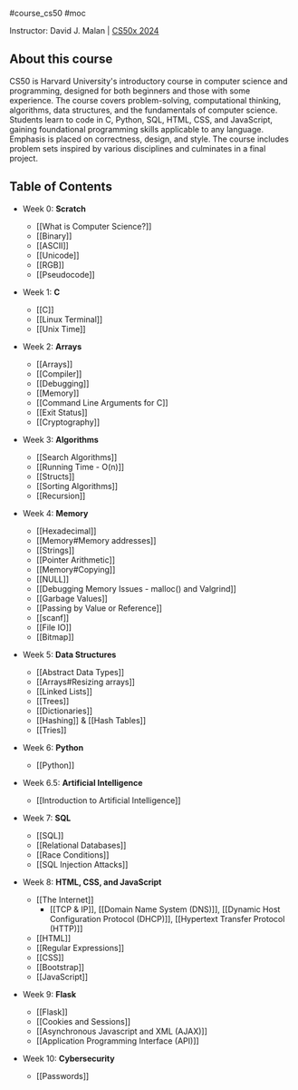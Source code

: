 #course_cs50 #moc

Instructor: David J. Malan | [CS50x 2024](https://cs50.harvard.edu/x/2024/)

## About this course
CS50 is Harvard University's introductory course in computer science and programming, designed for both beginners and those with some experience. The course covers problem-solving, computational thinking, algorithms, data structures, and the fundamentals of computer science. Students learn to code in C, Python, SQL, HTML, CSS, and JavaScript, gaining foundational programming skills applicable to any language. Emphasis is placed on correctness, design, and style. The course includes problem sets inspired by various disciplines and culminates in a final project.

## Table of Contents

- Week 0: **Scratch**
    - [[What is Computer Science?]]
    - [[Binary]]
    - [[ASCII]]
    - [[Unicode]]
    - [[RGB]]
    - [[Pseudocode]]

- Week 1: **C**
    - [[C]]
    - [[Linux Terminal]]
    - [[Unix Time]]

- Week 2: **Arrays**
    - [[Arrays]]
    - [[Compiler]]
    - [[Debugging]]
    - [[Memory]]
    - [[Command Line Arguments for C]]
    - [[Exit Status]]
    - [[Cryptography]]

- Week 3: **Algorithms**
    - [[Search Algorithms]]
    - [[Running Time - O(n)]]
    - [[Structs]]
    - [[Sorting Algorithms]]
    - [[Recursion]]

- Week 4: **Memory**
    - [[Hexadecimal]] 
    - [[Memory#Memory addresses]]
    - [[Strings]]
    - [[Pointer Arithmetic]]
    - [[Memory#Copying]]
    - [[NULL]]
    - [[Debugging Memory Issues - malloc() and Valgrind]]
    - [[Garbage Values]]
    - [[Passing by Value or Reference]]
    - [[scanf]]
    - [[File IO]]
    - [[Bitmap]]

- Week 5: **Data Structures**
    - [[Abstract Data Types]]
    - [[Arrays#Resizing arrays]]
    - [[Linked Lists]]
    - [[Trees]]
    - [[Dictionaries]]
    - [[Hashing]] & [[Hash Tables]]
    - [[Tries]]

- Week 6: **Python**
    - [[Python]]

- Week 6.5: **Artificial Intelligence**
    - [[Introduction to Artificial Intelligence]]

- Week 7: **SQL**
    - [[SQL]]
    - [[Relational Databases]]
    - [[Race Conditions]]
    - [[SQL Injection Attacks]]

- Week 8: **HTML, CSS, and JavaScript**
    - [[The Internet]]
        - [[TCP & IP]], [[Domain Name System (DNS)]], [[Dynamic Host Configuration Protocol (DHCP)]], [[Hypertext Transfer Protocol (HTTP)]]
    - [[HTML]]
    - [[Regular Expressions]]
    - [[CSS]]
    - [[Bootstrap]]
    - [[JavaScript]]

- Week 9: **Flask**
    - [[Flask]]
    - [[Cookies and Sessions]]
    - [[Asynchronous Javascript and XML (AJAX)]]
    - [[Application Programming Interface (API)]]

- Week 10: **Cybersecurity**
    - [[Passwords]]